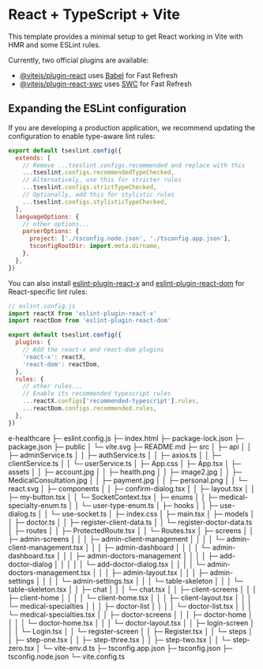 # React + TypeScript + Vite

This template provides a minimal setup to get React working in Vite with HMR and some ESLint rules.

Currently, two official plugins are available:

- [@vitejs/plugin-react](https://github.com/vitejs/vite-plugin-react/blob/main/packages/plugin-react/README.md) uses [Babel](https://babeljs.io/) for Fast Refresh
- [@vitejs/plugin-react-swc](https://github.com/vitejs/vite-plugin-react-swc) uses [SWC](https://swc.rs/) for Fast Refresh

## Expanding the ESLint configuration

If you are developing a production application, we recommend updating the configuration to enable type-aware lint rules:

```js
export default tseslint.config({
  extends: [
    // Remove ...tseslint.configs.recommended and replace with this
    ...tseslint.configs.recommendedTypeChecked,
    // Alternatively, use this for stricter rules
    ...tseslint.configs.strictTypeChecked,
    // Optionally, add this for stylistic rules
    ...tseslint.configs.stylisticTypeChecked,
  ],
  languageOptions: {
    // other options...
    parserOptions: {
      project: ['./tsconfig.node.json', './tsconfig.app.json'],
      tsconfigRootDir: import.meta.dirname,
    },
  },
})
```

You can also install [eslint-plugin-react-x](https://github.com/Rel1cx/eslint-react/tree/main/packages/plugins/eslint-plugin-react-x) and [eslint-plugin-react-dom](https://github.com/Rel1cx/eslint-react/tree/main/packages/plugins/eslint-plugin-react-dom) for React-specific lint rules:

```js
// eslint.config.js
import reactX from 'eslint-plugin-react-x'
import reactDom from 'eslint-plugin-react-dom'

export default tseslint.config({
  plugins: {
    // Add the react-x and react-dom plugins
    'react-x': reactX,
    'react-dom': reactDom,
  },
  rules: {
    // other rules...
    // Enable its recommended typescript rules
    ...reactX.configs['recommended-typescript'].rules,
    ...reactDom.configs.recommended.rules,
  },
})

```
e-healthcare
├─ eslint.config.js
├─ index.html
├─ package-lock.json
├─ package.json
├─ public
│  └─ vite.svg
├─ README.md
├─ src
│  ├─ api
│  │  ├─ adminService.ts
│  │  ├─ authService.ts
│  │  ├─ axios.ts
│  │  ├─ clientService.ts
│  │  └─ userService.ts
│  ├─ App.css
│  ├─ App.tsx
│  ├─ assets
│  │  ├─ account.jpg
│  │  ├─ health.png
│  │  ├─ image2.jpg
│  │  ├─ MedicalConsultation.jpg
│  │  ├─ payment.jpg
│  │  ├─ personal.png
│  │  └─ react.svg
│  ├─ components
│  │  ├─ confirm-dialog.tsx
│  │  ├─ layout.tsx
│  │  ├─ my-button.tsx
│  │  └─ SocketContext.tsx
│  ├─ enums
│  │  ├─ medical-specialty-enum.ts
│  │  └─ user-type-enum.ts
│  ├─ hooks
│  │  ├─ use-dialog.ts
│  │  └─ use-socket.ts
│  ├─ index.css
│  ├─ main.tsx
│  ├─ models
│  │  ├─ doctor.ts
│  │  ├─ register-client-data.ts
│  │  └─ register-doctor-data.ts
│  ├─ routes
│  │  ├─ ProtectedRoute.tsx
│  │  └─ Routes.tsx
│  ├─ screens
│  │  ├─ admin-screens
│  │  │  ├─ admin-client-management
│  │  │  │  └─ admin-client-management.tsx
│  │  │  ├─ admin-dashboard
│  │  │  │  └─ admin-dashboard.tsx
│  │  │  ├─ admin-doctors-management
│  │  │  │  ├─ add-doctor-dialog
│  │  │  │  │  └─ add-doctor-dialog.tsx
│  │  │  │  └─ admin-doctors-management.tsx
│  │  │  ├─ admin-layout.tsx
│  │  │  ├─ admin-settings
│  │  │  │  └─ admin-settings.tsx
│  │  │  └─ table-skeleton
│  │  │     └─ table-skeleton.tsx
│  │  ├─ chat
│  │  │  └─ chat.tsx
│  │  ├─ client-screens
│  │  │  ├─ client-home
│  │  │  │  └─ client-home.tsx
│  │  │  ├─ client-layout.tsx
│  │  │  └─ medical-specialties
│  │  │     ├─ doctor-list
│  │  │     │  └─ doctor-list.tsx
│  │  │     └─ medical-specialties.tsx
│  │  ├─ doctor-screens
│  │  │  ├─ doctor-home
│  │  │  │  └─ doctor-home.tsx
│  │  │  └─ doctor-layout.tsx
│  │  ├─ login-screen
│  │  │  └─ Login.tsx
│  │  └─ register-screen
│  │     ├─ Register.tsx
│  │     └─ steps
│  │        ├─ step-one.tsx
│  │        ├─ step-three.tsx
│  │        ├─ step-two.tsx
│  │        └─ step-zero.tsx
│  └─ vite-env.d.ts
├─ tsconfig.app.json
├─ tsconfig.json
├─ tsconfig.node.json
└─ vite.config.ts

```